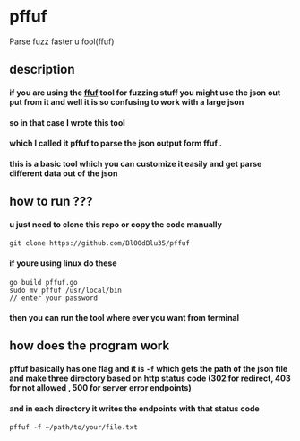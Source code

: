 # pffuf
Parse fuzz faster u fool(ffuf)
## description
#### if you are using the [ffuf](https://github.com/ffuf/ffuf)  tool for fuzzing stuff you might use the json out put from it and well it is so confusing to work with a large json 
#### so in that case I wrote this tool 
#### which I called it pffuf to parse the json output form ffuf .

#### this is a basic tool which you can customize it easily and get parse different data out of the json 

## how to run ???
#### u just need to clone this repo or copy the code manually 
`git clone https://github.com/Bl00dBlu35/pffuf`
#### if youre using linux do these 
`go build pffuf.go `<br>
`sudo mv pffuf /usr/local/bin`<br> 
`// enter your password`
#### then you can run the tool where ever you want from terminal

## how does the program work
#### pffuf basically has one flag and it is `-f` which gets the path of the json file and make three directory based on http status code (302 for redirect, 403 for not allowed , 500 for server error endpoints)
#### and in each directory it writes the endpoints with that status code 

`pffuf -f ~/path/to/your/file.txt `
